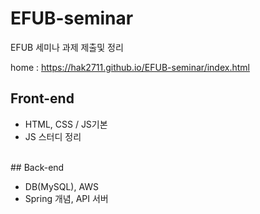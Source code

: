 # EFUB-seminar
EFUB 세미나 과제 제출및 정리

home : https://hak2711.github.io/EFUB-seminar/index.html

## Front-end
<ul>
  <li>HTML, CSS / JS기본</li>
  <li>JS 스터디 정리</li>
</ul>
<br>
## Back-end
<ul>
  <li>DB(MySQL), AWS</li>
  <li>Spring 개념, API 서버</li>
</ul>
